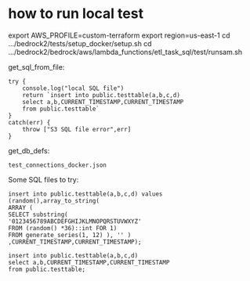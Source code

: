 # how to run local test

export AWS_PROFILE=custom-terraform
export region=us-east-1
cd .../bedrock2/tests/setup_docker/setup.sh
cd .../bedrock2/bedrock/aws/lambda_functions/etl_task_sql/test/runsam.sh


get_sql_from_file:

    try {
        console.log("local SQL file")
        return `insert into public.testtable(a,b,c,d) 
        select a,b,CURRENT_TIMESTAMP,CURRENT_TIMESTAMP
        from public.testtable`
    }
    catch(err) {
        throw ["S3 SQL file error",err]
    }

get_db_defs:

    test_connections_docker.json    


Some SQL files to try:

    insert into public.testtable(a,b,c,d) values (random(),array_to_string(
    ARRAY (
    SELECT substring(
    '0123456789ABCDEFGHIJKLMNOPQRSTUVWXYZ' 
    FROM (random() *36)::int FOR 1)
    FROM generate_series(1, 12) ), '' ) ,CURRENT_TIMESTAMP,CURRENT_TIMESTAMP);

    insert into public.testtable(a,b,c,d) 
    select a,b,CURRENT_TIMESTAMP,CURRENT_TIMESTAMP
    from public.testtable;    